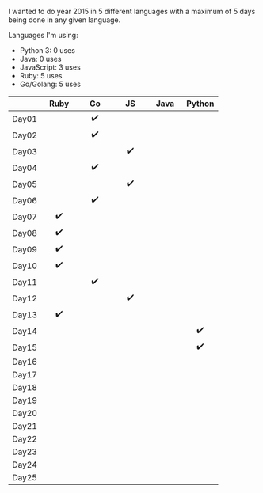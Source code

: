 I wanted to do year 2015 in 5 different languages with a maximum of 5 days being done in any given language.


Languages I'm using:
 - Python 3: 0 uses
 - Java: 0 uses
 - JavaScript: 3 uses
 - Ruby: 5 uses
 - Go/Golang: 5 uses

|       | &nbsp; Ruby &nbsp; | &nbsp; &nbsp; Go &nbsp; &nbsp; | &nbsp; &nbsp; JS &nbsp; &nbsp; | &nbsp; Java &nbsp; | Python |
|:-----:|:------------------:|:------------------:|:------------------:|:------------------:|:------------------:|
| Day01 |                    | :heavy_check_mark: |                    |                    |                    |
| Day02 |                    | :heavy_check_mark: |                    |                    |                    |
| Day03 |                    |                    | :heavy_check_mark: |                    |                    |
| Day04 |                    | :heavy_check_mark: |                    |                    |                    |
| Day05 |                    |                    | :heavy_check_mark: |                    |                    |
| Day06 |                    | :heavy_check_mark: |                    |                    |                    |
| Day07 | :heavy_check_mark: |                    |                    |                    |                    |
| Day08 | :heavy_check_mark: |                    |                    |                    |                    |
| Day09 | :heavy_check_mark: |                    |                    |                    |                    |
| Day10 | :heavy_check_mark: |                    |                    |                    |                    |
| Day11 |                    | :heavy_check_mark: |                    |                    |                    |
| Day12 |                    |                    | :heavy_check_mark: |                    |                    |
| Day13 | :heavy_check_mark: |                    |                    |                    |                    |
| Day14 |                    |                    |                    |                    | :heavy_check_mark: |
| Day15 |                    |                    |                    |                    | :heavy_check_mark: |
| Day16 |                    |                    |                    |                    |                    |
| Day17 |                    |                    |                    |                    |                    |
| Day18 |                    |                    |                    |                    |                    |
| Day19 |                    |                    |                    |                    |                    |
| Day20 |                    |                    |                    |                    |                    |
| Day21 |                    |                    |                    |                    |                    |
| Day22 |                    |                    |                    |                    |                    |
| Day23 |                    |                    |                    |                    |                    |
| Day24 |                    |                    |                    |                    |                    |
| Day25 |                    |                    |                    |                    |                    |